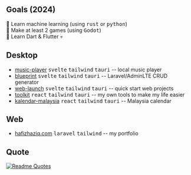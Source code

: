 ## Goals (2024)
:star2: Learn machine learning (using <kbd>rust</kbd> or <kbd>python</kbd>)
<br>
:star2: Make at least 2 games (using <kbd>Godot</kbd>)
<br>
:star2: Learn Dart & Flutter :skull:


## Desktop
* [music-player](https://github.com/hafizhaziq307/web-launch) <kbd>svelte</kbd> <kbd>tailwind</kbd> <kbd>tauri</kbd> -- local music player
* [blueprint](https://github.com/hafizhaziq307/blueprint) <kbd>svelte</kbd> <kbd>tailwind</kbd> <kbd>tauri</kbd> -- Laravel/AdminLTE CRUD generator 
* [web-launch](https://github.com/hafizhaziq307/web-launch) <kbd>svelte</kbd> <kbd>tailwind</kbd> <kbd>tauri</kbd> -- quick start web projects
* [toolkit](https://github.com/hafizhaziq307/toolkit) <kbd>react</kbd> <kbd>tailwind</kbd> <kbd>tauri</kbd> -- my own tools to make my life easier
* [kalendar-malaysia](https://github.com/hafizhaziq307/kalendar-malaysia) <kbd>react</kbd> <kbd>tailwind</kbd> <kbd>tauri</kbd> -- Malaysia calendar


## Web
* [hafizhaziq.com](https://hafizhaziq.com/) <kbd>laravel</kbd> <kbd>tailwind</kbd> -- my portfolio


## Quote
[![Readme Quotes](https://quotes-github-readme.vercel.app/api?type=horizontal&border=true&theme=dark&quote=No%20matter%20how%20hard%20a%20bird%20tries%20to%20swim,%20it%20will%20never%20impress%20a%20fish)](https://github.com/piyushsuthar/github-readme-quotes)
